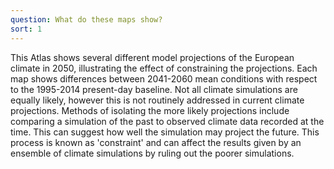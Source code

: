 ```yaml
---
question: What do these maps show?
sort: 1
---
```


This Atlas shows several different model projections of the European climate in
2050, illustrating the effect of constraining the projections. Each map shows
differences between 2041-2060 mean conditions with respect to the 1995-2014
present-day baseline. Not all climate simulations are equally likely, however
this is not routinely addressed in current climate projections. Methods of
isolating the more likely projections include comparing a simulation of the past
to observed climate data recorded at the time. This can suggest how well the
simulation may project the future. This process is known as 'constraint' and can
affect the results given by an ensemble of climate simulations by ruling out the
poorer simulations.
